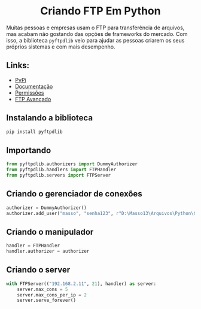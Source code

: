<h1 align="center">Criando FTP Em Python</h1>

Muitas pessoas e empresas usam o FTP para transferência de arquivos, mas acabam não gostando das opções de frameworks do mercado. Com isso, a biblioteca `pyftpdlib` veio para ajudar as pessoas criarem os seus próprios sistemas e com mais desempenho.

## Links:
* [PyPi](http://pyftpdlib.readthedocs.io/)
* [Documentação](http://pyftpdlib.readthedocs.io/)
* [Permissões](https://pyftpdlib.readthedocs.io/en/latest/api.html#pyftpdlib.authorizers.DummyAuthorizer)
* [FTP Avançado](https://github.com/Masso13/Criando-FTP-Em-Python-2)


## Instalando a biblioteca
```bash
pip install pyftpdlib
```

## Importando
```python
from pyftpdlib.authorizers import DummyAuthorizer
from pyftpdlib.handlers import FTPHandler
from pyftpdlib.servers import FTPServer
```


## Criando o gerenciador de conexões
```python
authorizer = DummyAuthorizer()
authorizer.add_user("masso", "senha123", r"D:\Masso13\Arquivos\Python\Github\Criando-FTP-Em-Python", "elradrmw")
```


## Criando o manipulador
```python
handler = FTPHandler
handler.authorizer = authorizer
```

## Criando o server
```python
with FTPServer(("192.168.2.11", 21), handler) as server:
    server.max_cons = 5
    server.max_cons_per_ip = 2
    server.serve_forever()
```
